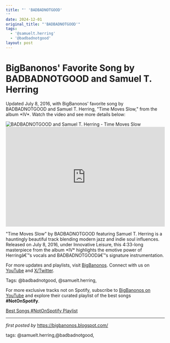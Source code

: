 ```yaml
---
title: "' 'BADBADNOTGOOD'
'"
date: 2024-12-01
original_title: "'BADBADNOTGOOD'"
tags:
  - '@samuelt.herring'
  - '@badbadnotgood'
layout: post
---
```

<!-- Post Title -->
<h1 >BigBanonos' Favorite Song by BADBADNOTGOOD and Samuel T. Herring</h1> <!-- Introductory Text -->
<p >Updated July 8, 2016, with BigBanonos' favorite song by BADBADNOTGOOD and Samuel T. Herring, "Time Moves Slow," from the album *IV*. Watch the video and see more details below:</p> <!-- Featured Image -->
<div > <img src="https://nelsonvillefest.org/wp-content/uploads/2021/03/bad.jpg" alt="BADBADNOTGOOD and Samuel T. Herring - Time Moves Slow" />
</div> <!-- YouTube Video Embed -->
<div > <iframe width="100%" height="315" src="https://www.youtube.com/embed/r2env-txnms" title="BADBADNOTGOOD - Time Moves Slow feat. Sam Herring" frameborder="0" allow="accelerometer; autoplay; clipboard-write; encrypted-media; gyroscope; picture-in-picture; web-share" referrerpolicy="strict-origin-when-cross-origin" allowfullscreen></iframe>
</div> <!-- Song Information -->
<div > <p>"Time Moves Slow" by BADBADNOTGOOD featuring Samuel T. Herring is a hauntingly beautiful track blending modern jazz and indie soul influences. Released on July 8, 2016, under Innovative Leisure, this 4:33-long masterpiece from the album *IV* highlights the emotive power of Herringâ€™s vocals and BADBADNOTGOODâ€™s signature instrumentation.</p>
</div> <!-- Footer Links -->
<div > <p>For more updates and playlists, visit <a href="https://bigbanonos.blogspot.com/" target="_blank">BigBanonos</a>. Connect with us on <a href="https://www.youtube.com/@BigBanonos" target="_blank">YouTube</a> and <a href="https://x.com/bigbanonos" target="_blank">X/Twitter</a>.</p>
</div> <!-- Tags -->
<p >Tags: @badbadnotgood, @samuelt.herring,</p>


<!--Subscribe and Playlist Links-->
<div>
    <p>For more exclusive tracks not on Spotify, subscribe to <a href="https://www.youtube.com/@BigBanonos" target="_blank">BigBanonos on YouTube</a> and explore their curated playlist of the best songs <strong>#NotOnSpotify</strong>.</p>
    <p><a href="https://www.youtube.com/playlist?list=PLtuNtuTatqI0kFahUCbtbfenC_ET5O_tr" target="_blank">Best Songs #NotOnSpotify Playlist<br /></a></p></div>

<hr />

<p><em>first posted by</em> <a href="https://bigbanonos.blogspot.com/" rel="noopener" target="_new">https://bigbanonos.blogspot.com/</a></p>

<p>tags: @samuelt.herring,@badbadnotgood,</p>
